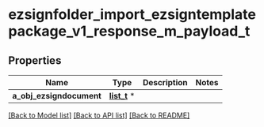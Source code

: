# ezsignfolder_import_ezsigntemplatepackage_v1_response_m_payload_t

## Properties
Name | Type | Description | Notes
------------ | ------------- | ------------- | -------------
**a_obj_ezsigndocument** | [**list_t**](ezsigndocument_response_compound.md) \* |  | 

[[Back to Model list]](../README.md#documentation-for-models) [[Back to API list]](../README.md#documentation-for-api-endpoints) [[Back to README]](../README.md)


